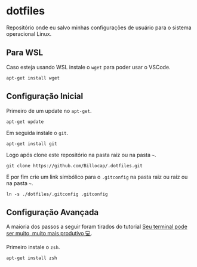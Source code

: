 # dotfiles

Repositório onde eu salvo minhas configurações de usuário para o sistema operacional Linux.

## Para WSL
Caso esteja usando WSL instale o `wget` para poder usar o VSCode.
```
apt-get install wget
```

## Configuração Inicial

Primeiro de um update no `apt-get`.
```shell
apt-get update
```
Em seguida instale o `git`.
```shell
apt-get install git
```
Logo após clone este repositório na pasta raiz ou na pasta `~`.
```shell
git clone https://github.com/Billocap/.dotfiles.git
```
E por fim crie um link simbólico para o `.gitconfig` na pasta raiz ou raiz ou na pasta `~`.
```shell
ln -s ./dotfiles/.gitconfig .gitconfig
```

## Configuração Avançada

A maioria dos passos a seguir foram tirados do tutorial [Seu terminal pode ser muito, muito mais produtivo 💻](https://ivanaugustobd.medium.com/seu-terminal-pode-ser-muito-muito-mais-produtivo-3159c8ef77b2).

Primeiro instale o `zsh`.
```
apt-get install zsh
```

